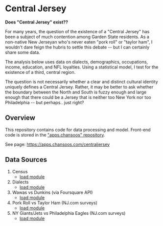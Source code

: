 # Central Jersey

**Does "Central Jersey" exist??**

For many years, the question of the existence of a "Central Jersey" has been a subject of much contention among Garden State residents. As a non-native New Jerseyan who's never eaten "pork roll" or "taylor ham", I wouldn't dare feign the hubris to settle this debate -- but I can certainly share some data.

The analysis below uses data on dialects, demographics, occupations, income, education, and NFL loyalties. Using a statistical model, I test for the existence of a third, central region.

The question is not necessarily whether a clear and distinct cultural identity uniquely defines a Central Jersey. Rather, it may be better to ask whether the boundary between the North and South is fuzzy enough and large enough that there could be a Jersey that is neither too New York nor too Philadelphia -- but perhaps.. just right?

## Overview

This repository contains code for data processing and model. Front-end code is stored in the ["apps.chansoos" repository](https://github.com/chansooligans/apps.chansoos).

See page: https://apps.chansoos.com/centraljersey

## Data Sources

1. Census
    - [load module](./centraljersey/data/census.py)
2. Dialects
    - [load module](./centraljersey/data/dialects.py)
3. Wawas vs Dunkins (via Foursquare API)
    - [load module](./centraljersey/data/foursquare.py)
4. Pork Roll vs Taylor Ham (NJ.com surveys)
    - [load module](./centraljersey/data/njdotcom.py)
5. NY Giants/Jets vs Philadelphia Eagles (NJ.com surveys)
    - [load module](./centraljersey/data/njdotcom.py)

